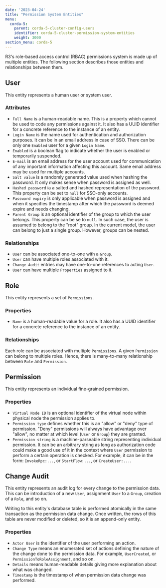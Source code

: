 ```yaml
---
date: '2023-04-24'
title: "Permission System Entities"
menu:
  corda-5:
    parent: corda-5-cluster-config-users
    identifier: corda-5-cluster-permission-system-entities
    weight: 3000
section_menu: corda-5
---
```


R3's role-based access control (RBAC) permissions system is made up of multiple entities.
The following section describes those entities and relationships between them.

## User

This entity represents a human user or system user.

### Attributes

* `Full Name` is a human-readable name. This is a property which cannot be used to code any permissions against it.
  It also has a UUID identifier for a concrete reference to the instance of an entity.
* `Login Name` is the name used for authentication and authorization purposes. It can be in an email address
  in case of SSO. There can be only one `Enabled` user for a given `Login Name`.
* `Enabled` is a boolean flag to indicate whether the user is enabled or temporarily suspended.
* `E-mail` is an email address for the user account used for communication of any important information
  affecting this account. Same email address may be used for multiple accounts.
* `Salt value` is a randomly generated value used when hashing the password. It only makes sense when password is
  assigned as well.
* `Hashed password` ia a salted and hashed representation of the password.
 This property can be set to `null` for SSO-only accounts.
* `Password expiry` is only applicable when password is assigned and when it specifies the timestamp after which the password
  is deemed expire and needs changing.
* `Parent Group` is an optional identifier of the group to which the user belongs. This property can be se to `null`. In such
  case, the user is assumed to belong to the "root" group. In the current model, the user can belong to just a
  single group. However, groups can be nested.

### Relationships

* `User` can be associated one-to-one with a `Group`.
* `User` can have multiple roles associated with it.
* `Change Audit` entries may have one-to-one references to acting `User`.
* `User` can have multiple `Properties` assigned to it.

## Role

This entity represents a set of `Permissions`.

### Properties

* `Name` is a human-readable value for a role. It also has a UUID identifier for a concrete reference to
  the instance of an entity.

### Relationships

Each role can be associated with multiple `Permissions`. A given `Permission` can belong to multiple roles. Hence,
there is many-to-many relationship between `Role` and `Permission`.

## Permission

This entity represents an individual fine-grained permission.

### Properties

* `Virtual Node ID` is an optional identifier of the virtual node within physical node the permission applies to.
* `Permission type` defines whether this is an "allow" or "deny" type of permission. "Deny" permissions will always
  have advantage over "allow", no matter at which level (`User` or `Group`) they are granted.
* `Permission string` is a machine-parseable string representing individual permission. It can be an arbitrary string as
  long as authorization code could make a good use of it in the context where `User` permission to perform a certain
  operation is checked. For example, it can be in the form: `InvokeRpc:...`, or `StartFlow:...`, or `CreateUser:...`.

## Change Audit

This entity represents an audit log for every change to the permission data. This can be introduction of a new `User`,
assignment `User` to a `Group`, creation of a `Role`, and so on.

Writing to this entity's database table is performed atomically in the same transaction as the permission data change.
Once written, the rows of this table are never modified or deleted, so it is an append-only entity.

### Properties

* `Actor User` is the identifier of the user performing an action.
* `Change Type` means an enumerated set of actions defining the nature of the change done to the permission data. For example,
  `UserCreated`, or `PermissionToRoleAssignment`, and so on.
* `Details` means human-readable details giving more explanation about what was changed.
* `Timestamp` is the timestamp of when permission data change was performed.
